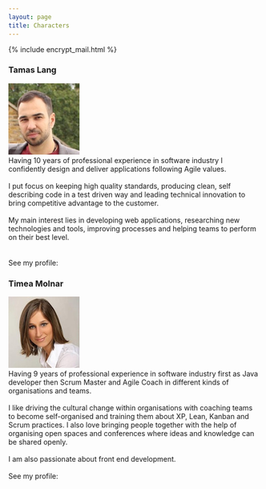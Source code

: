 ```yaml
---
layout: page
title: Characters
---
```

{% include encrypt_mail.html %}

<div class="profile">
  <h3 class="profileName">Tamas Lang</h3>
  <div class="profilePhoto">
    <img class="profilePic morph" src="/assets/contact/profileTL.jpg">
  </div>
  <div class="profileContact">
    <a href="https://uk.linkedin.com/in/tamaslang" class="hvr-buzz-out iconLinkedIn" target="_blank"></a>
    <a href="javascript:linkTo_UnCryptMailto('nbjmup;ubnbt/mbohAubmbohtpgu/psh');" class="hvr-buzz-out iconEmail" target="_blank"></a>
    <a href="https://twitter.com/TmsLng" class="hvr-buzz-out iconTwitter" target="_blank"></a>
    <a href="https://github.com/tamaslang" class="hvr-buzz-out iconGithub" target="_blank"></a>
  </div>

  <div class="message">
    Having 10 years of professional experience in software industry I confidently design and deliver applications following Agile values.
    <br/><br/>
    I put focus on keeping high quality standards, producing clean, self describing code in a test driven way and leading technical innovation to bring competitive advantage to the customer.
    <br/><br/>
    My main interest lies in developing web applications, researching new technologies and tools, improving processes and helping teams to perform on their best level.
    <br/><br/><br/>
    See my profile: <a href="https://docs.google.com/document/d/17hJZbrUoSDaHQkNYnuaHSK6HD_0sEuM30fB8uFF9JFU/pub" class="hvr-buzz-out iconCv" target="_blank"></a>
  </div>
</div>

<div class="profile">
  <h3 class="profileName">Timea Molnar</h3>
  <div class="profilePhoto">
    <img class="profilePic morph" src="/assets/contact/profileTM.jpg">
  </div>
  <div class="profileContact">
    <a href="https://uk.linkedin.com/in/timeamolnar3" class="hvr-buzz-out iconLinkedIn" target="_blank"></a>
    <a href="javascript:linkTo_UnCryptMailto('nbjmup;ujnfb/npmobsAubmbohtpgu/psh');" class="hvr-buzz-out iconEmail" target="_blank"></a>
    <a href="https://twitter.com/montymea" class="hvr-buzz-out iconTwitter" target="_blank"></a>
    <a href="https://github.com/timeamolnar" class="hvr-buzz-out iconGithub" target="_blank"></a>
  </div>

  <div class="message">
     Having 9 years of professional experience in software industry first as Java developer then Scrum Master and Agile Coach in different kinds of organisations and teams.
     <br/><br/>I like driving the cultural change within organisations with coaching teams to become self-organised and training them about XP, Lean, Kanban and Scrum practices. I also love bringing people together with the help of organising open spaces and conferences where ideas and knowledge can be shared openly.
     <br/><br/>I am also passionate about front end development.
     <br/><br/>See my profile: <a href="https://docs.google.com/document/d/1fhewPxxBsEI1apRaaTnLIzqzj6MJ7rzpyqHFEqJ8T0g/pub" class="hvr-buzz-out iconCv" target="_blank"></a>
  </div>
</div>



